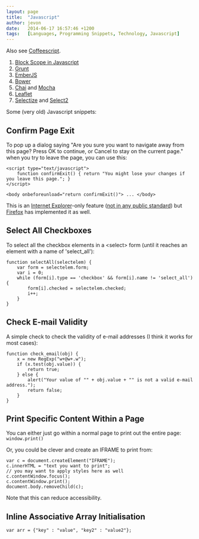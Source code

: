 ```yaml
---
layout: page
title:  "Javascript"
author: jevon
date:   2014-06-17 16:57:46 +1200
tags:   [Languages, Programming Snippets, Technology, Javascript]
---
```


Also see [Coffeescript](coffeescript.md).

1. <a href="http://journals.jevon.org/users/jevon-phd/entry/19924">Block Scope in Javascript</a>
1. [Grunt](Grunt.md)
1. [EmberJS](EmberJS.md)
1. [Bower](Bower.md)
1. [Chai](Chai.md) and [Mocha](Mocha.md)
1. [Leaflet](Leaflet.md)
1. [Selectize](Selectize.md) and [Select2](select2.md)

Some (very old) Javascript snippets:

## Confirm Page Exit
To pop up a dialog saying "Are you sure you want to navigate away from this page? Press OK to continue, or Cancel to stay on the current page." when you try to leave the page, you can use this:
```
<script type="text/javascript">
    function confirmExit() { return "You might lose your changes if you leave this page."; }
</script>

<body onbeforeunload="return confirmExit()"> ... </body>
```

This is an [Internet Explorer](internet-explorer.md)-only feature (<a href="http://msdn.microsoft.com/workshop/author/dhtml/reference/events/onbeforeunload.asp">not in any public standard</a>) but [Firefox](Firefox.md) has implemented it as well.

## Select All Checkboxes
To select all the checkbox elements in a &lt;select&gt; form (until it reaches an element with a name of 'select_all'):
```
function selectAll(selectelem) {
	var form = selectelem.form;
	var i = 0;
	while (form[i].type == 'checkbox' && form[i].name != 'select_all') {
		form[i].checked = selectelem.checked;
		i++;
	}
}
```

## Check E-mail Validity
A simple check to check the validity of e-mail addresses (I think it works for most cases):
```
function check_email(obj) {
	x = new RegExp("w+@w+.w");
	if (x.test(obj.value)) {
		return true;
	} else {
		alert("Your value of "" + obj.value + "" is not a valid e-mail address.");
		return false;
	}
}
```

## Print Specific Content Within a Page
You can either just go within a normal page to print out the entire page:
`window.print()`

Or, you could be clever and create an IFRAME to print from:
```
var c = document.createElement("IFRAME");
c.innerHTML = "text you want to print";
// you may want to apply styles here as well
c.contentWindow.focus();
c.contentWindow.print();
document.body.removeChild(c);
```

Note that this can reduce accessibility.

## Inline Associative Array Initialisation

`var arr = {"key" : "value", "key2" : "value2"}; `
